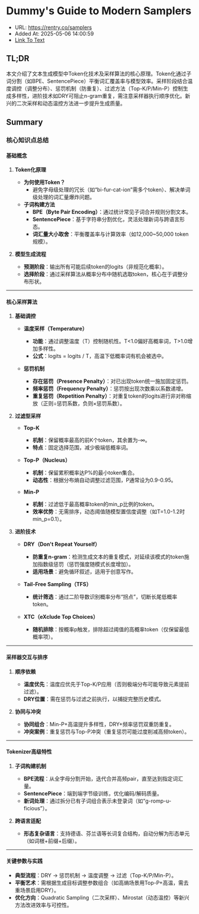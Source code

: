 # Dummy's Guide to Modern Samplers
- URL: https://rentry.co/samplers
- Added At: 2025-05-06 14:00:59
- [Link To Text](2025-05-06-dummy's-guide-to-modern-samplers_raw.md)

## TL;DR


本文介绍了文本生成模型中Token化技术及采样算法的核心原理。Token化通过子词分割（如BPE、SentencePiece）平衡词汇覆盖率与模型效率。采样阶段结合温度调控（调整分布）、惩罚机制（防重复）、过滤方法（Top-K/P/Min-P）控制生成多样性，进阶技术如DRY可阻止n-gram重复，需注意采样器执行顺序优化。新兴的二次采样和动态温控方法进一步提升生成质量。

## Summary


### 核心知识点总结

#### **基础概念**
1. **Token化原理**
   - **为何使用Token？**  
     - 避免字母级处理的冗长（如“bi-fur-cat-ion”需多个token）、解决单词级处理的词汇量爆炸问题。
   - **子词构建方法**  
     - **BPE（Byte Pair Encoding）**：通过统计常见子词合并规则分割文本。
     - **SentencePiece**：基于字符串分割优化，灵活处理新词与跨语言形态。
     - **词汇量大小取舍**：平衡覆盖率与计算效率（如12,000~50,000 token规模）。

2. **模型生成流程**  
   - **预测阶段**：输出所有可能后续token的logits（非规范化概率）。
   - **选择阶段**：通过采样算法从概率分布中随机选取token，核心在于调整分布形状。

---

#### **核心采样算法**
1. **基础调控**
   - **温度采样（Temperature）**  
     - **功能**：通过调整温度（T）控制随机性。T<1.0偏好高概率词，T>1.0增加多样性。
     - **公式**：logits = logits / T，高温下低概率词有机会被选中。

   - **惩罚机制**  
     - **存在惩罚（Presence Penalty）**：对已出现token统一施加固定惩罚。
     - **频率惩罚（Frequency Penalty）**：惩罚按出现次数乘以系数递增。
     - **重复惩罚（Repetition Penalty）**：对重复token的logits进行非对称缩放（正则÷惩罚系数，负则×惩罚系数）。

2. **过滤型采样**
   - **Top-K**  
     - **机制**：保留概率最高的前K个token，其余置为-∞。
     - **特点**：固定选择范围，减少极端低概率词。

   - **Top-P（Nucleus）**  
     - **机制**：保留累积概率达P%的最小token集合。
     - **动态性**：根据分布熵自动调整过滤范围，P通常设为0.9-0.95。

   - **Min-P**  
     - **机制**：过滤低于最高概率token的min_p比例的token。
     - **效率优势**：无需排序，动态阈值随模型置信度调整（如T=1.0-1.2时min_p=0.1）。

3. **进阶技术**
   - **DRY（Don't Repeat Yourself）**  
     - **防重复n-gram**：检测生成文本的重复模式，对延续该模式的token施加指数级惩罚（惩罚强度随模式长度增加）。
     - **适用场景**：避免循环叙述，适用于创意写作。

   - **Tail-Free Sampling（TFS）**  
     - **统计筛选**：通过二阶导数识别概率分布“拐点”，切断长尾低概率token。

   - **XTC（eXclude Top Choices）**  
     - **随机排除**：按概率p触发，排除超过阈值的高概率token（仅保留最低概率项）。

---

#### **采样器交互与排序**
1. **顺序依赖**
   - **温度优先**：温度应优先于Top-K/P应用（否则极端分布可能导致元素提前过滤）。
   - **DRY位置**：需在惩罚与过滤之前执行，以捕捉完整历史模式。

2. **协同与冲突**
   - **协同组合**：Min-P+高温提升多样性，DRY+频率惩罚双重防重复。
   - **冲突案例**：重复惩罚与Top-P冲突（重复惩罚可能过度削减高频token）。

---

#### **Tokenizer高级特性**
1. **子词构建机制**
   - **BPE流程**：从全字母分割开始，迭代合并高频pair，直至达到指定词汇量。
   - **SentencePiece**：端到端字节级训练，优化编码/解码质量。
   - **新词处理**：通过拆分已有子词组合表示未登录词（如“g-romp-u-ficious”）。

2. **跨语言适配**
   - **形态复杂语言**：支持德语、芬兰语等长词复合结构，自动分解为形态单元（如词根+前缀+后缀）。

---

#### **关键参数与实践**
- **典型流程**：DRY → 惩罚机制 → 温度调整 → 过滤（Top-K/P/Min-P）。
- **平衡艺术**：需根据生成目标调整参数组合（如高熵场景用Top-P+高温，需去重场景启用DRY）。
- **优化方向**：Quadratic Sampling（二次采样）、Mirostat（动态温控）等新兴方法改进效率与可控性。

